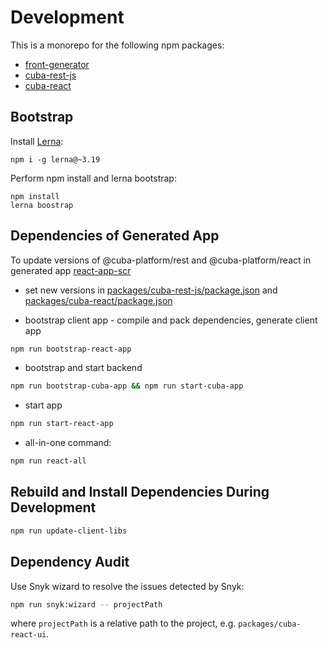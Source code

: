 # Development

This is a monorepo for the following npm packages:

* [front-generator](/packages/front-generator)
* [cuba-rest-js](/packages/cuba-rest-js)
* [cuba-react](packages/cuba-react)


## Bootstrap

Install [Lerna](https://lerna.js.org/):
```
npm i -g lerna@~3.19
```

Perform npm install and lerna bootstrap:

```
npm install
lerna boostrap
```

## Dependencies of Generated App

To update versions of @cuba-platform/rest and @cuba-platform/react in generated app [react-app-scr](react-app-scr)

* set new versions in [packages/cuba-rest-js/package.json](packages/cuba-rest-js/package.json) 
and [packages/cuba-react/package.json](packages/cuba-react/package.json)

* bootstrap client app - compile and pack dependencies, generate client app 
```bash
npm run bootstrap-react-app
```

* bootstrap and start backend
```bash
npm run bootstrap-cuba-app && npm run start-cuba-app
```

* start app
```bash
npm run start-react-app
```

* all-in-one command:
```bash
npm run react-all
```

## Rebuild and Install Dependencies During Development
```bash
npm run update-client-libs
```

## Dependency Audit

Use Snyk wizard to resolve the issues detected by Snyk:

```bash
npm run snyk:wizard -- projectPath
```

where `projectPath` is a relative path to the project, e.g. `packages/cuba-react-ui`.
